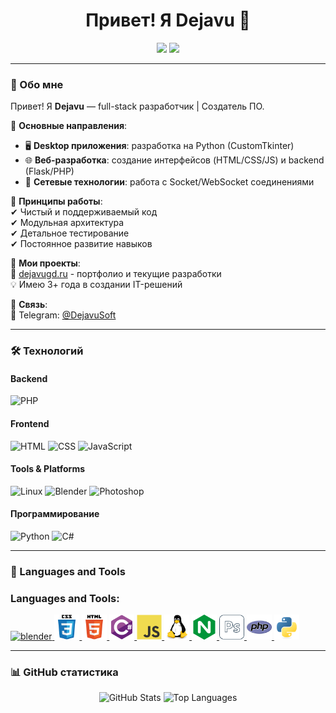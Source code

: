 <h1 align="center">Привет! Я Dejavu 👋</h1>

<p align="center">
  <a href="https://t.me/+79516361120"><img src="https://img.shields.io/badge/Telegram-%2B79516361120-0088cc?style=flat&logo=telegram&logoColor=white"></a>
  <a href="https://dejavugd.ru/#about"><img src="https://img.shields.io/badge/About%20Project-dejavugd.ru%2Fabout-informational?style=flat&logo=github"></a>
</p>

---

### 🚀 Обо мне

Привет! Я **Dejavu** — full-stack разработчик | Создатель ПО.  

🔹 **Основные направления**: 
- 🖥 **Desktop приложения**: разработка на Python (CustomTkinter)
- 🌐 **Веб-разработка**: создание интерфейсов (HTML/CSS/JS) и backend (Flask/PHP)  
- 🔗 **Сетевые технологии**: работа с Socket/WebSocket соединениями  

🔹 **Принципы работы**:  
✔ Чистый и поддерживаемый код  
✔ Модульная архитектура  
✔ Детальное тестирование  
✔ Постоянное развитие навыков  

🔹 **Мои проекты**:  
🚀 [dejavugd.ru](https://dejavugd.ru) - портфолио и текущие разработки  
💡 Имею 3+ года в создании IT-решений  

🔹 **Связь**:  
📩 Telegram: [@DejavuSoft](https://t.me/+79516361120)

---

### 🛠️ Технологий

#### Backend
![PHP](https://img.shields.io/badge/PHP-777BB4?style=for-the-badge&logo=php&logoColor=white)

#### Frontend
![HTML](https://img.shields.io/badge/HTML5-E34F26?style=for-the-badge&logo=html5&logoColor=white)
![CSS](https://img.shields.io/badge/CSS3-1572B6?style=for-the-badge&logo=css&logoColor=white)
![JavaScript](https://img.shields.io/badge/JavaScript-F7DF1E?style=for-the-badge&logo=javascript&logoColor=black)

#### Tools & Platforms
![Linux](https://img.shields.io/badge/Linux-FCC624?style=for-the-badge&logo=linux&logoColor=black)
![Blender](https://img.shields.io/badge/Blender-F5792A?style=for-the-badge&logo=blender&logoColor=white)
![Photoshop](https://img.shields.io/badge/Photoshop-31A8FF?style=for-the-badge&logo=adobephotoshop&logoColor=white)

#### Программирование
![Python](https://img.shields.io/badge/Python-3776AB?style=for-the-badge&logo=python&logoColor=white)
![C#](https://img.shields.io/badge/C%23-512BD4?style=for-the-badge&logo=c-sharp&logoColor=white)

---

### 📌 Languages and Tools

<h3 align="left">Languages and Tools:</h3>
<p align="left"> 
  <a href="https://www.blender.org/" target="_blank" rel="noreferrer"> 
    <img src="https://download.blender.org/branding/community/blender_community_badge_white.svg" alt="blender" width="40" height="40"/> 
  </a> 
  <a href="https://www.w3schools.com/css/" target="_blank" rel="noreferrer"> 
    <img src="https://raw.githubusercontent.com/devicons/devicon/master/icons/css3/css3-original-wordmark.svg" alt="css3" width="40" height="40"/> 
  </a> 
  <a href="https://www.w3.org/html/" target="_blank" rel="noreferrer"> 
    <img src="https://raw.githubusercontent.com/devicons/devicon/master/icons/html5/html5-original-wordmark.svg" alt="html5" width="40" height="40"/> 
  </a> 
  <a href="https://dotnet.microsoft.com/en-us/languages/csharp" target="_blank" rel="noreferrer"> 
    <img src="https://raw.githubusercontent.com/devicons/devicon/master/icons/csharp/csharp-original.svg" alt="csharp" width="40" height="40"/> 
  </a>
  <a href="https://developer.mozilla.org/en-US/docs/Web/JavaScript" target="_blank" rel="noreferrer"> 
    <img src="https://raw.githubusercontent.com/devicons/devicon/master/icons/javascript/javascript-original.svg" alt="javascript" width="40" height="40"/> 
  </a> 
  <a href="https://www.linux.org/" target="_blank" rel="noreferrer"> 
    <img src="https://raw.githubusercontent.com/devicons/devicon/master/icons/linux/linux-original.svg" alt="linux" width="40" height="40"/> 
  </a> 
  <a href="https://www.nginx.com" target="_blank" rel="noreferrer"> 
    <img src="https://raw.githubusercontent.com/devicons/devicon/master/icons/nginx/nginx-original.svg" alt="nginx" width="40" height="40"/> 
  </a> 
  <a href="https://www.photoshop.com/en" target="_blank" rel="noreferrer"> 
    <img src="https://raw.githubusercontent.com/devicons/devicon/master/icons/photoshop/photoshop-line.svg" alt="photoshop" width="40" height="40"/> 
  </a> 
  <a href="https://www.php.net" target="_blank" rel="noreferrer"> 
    <img src="https://raw.githubusercontent.com/devicons/devicon/master/icons/php/php-original.svg" alt="php" width="40" height="40"/> 
  </a> 
  <a href="https://www.python.org" target="_blank" rel="noreferrer"> 
    <img src="https://raw.githubusercontent.com/devicons/devicon/master/icons/python/python-original.svg" alt="python" width="40" height="40"/> 
  </a> 
</p>

---

### 📊 GitHub статистика

<p align="center">
  <img src="https://github-readme-stats.vercel.app/api?username=dejavuGD&show_icons=true&theme=dark&bg_color=0d1117&hide_border=true" alt="GitHub Stats" height="170">
  <img src="https://github-readme-stats.vercel.app/api/top-langs/?username=dejavuGD&layout=compact&theme=dark&bg_color=0d1117&hide_border=true" alt="Top Languages" height="170">
</p>
